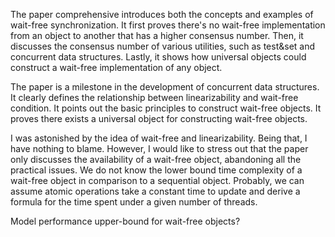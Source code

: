 The paper comprehensive introduces both the concepts and examples of wait-free synchronization. It first proves there's no wait-free implementation from an object to another that has a higher consensus number. Then, it discusses the consensus number of various utilities, such as test&set and concurrent data structures. Lastly, it shows how universal objects could construct a wait-free implementation of any object.

The paper is a milestone in the development of concurrent data structures. It clearly defines the relationship between linearizability and wait-free condition. It points out the basic principles to construct wait-free objects. It proves there exists a universal object for constructing wait-free objects.

I was astonished by the idea of wait-free and linearizability. Being that, I have nothing to blame. However, I would like to stress out that the paper only discusses the availability of a wait-free object, abandoning all the practical issues. We do not know the lower bound time complexity of a wait-free object in comparison to a sequential object. Probably, we can assume atomic operations take a constant time to update and derive a formula for the time spent under a given number of threads.

Model performance upper-bound for wait-free objects?

